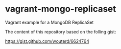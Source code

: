 # vagrant-mongo-replicaset
Vagrant example for a MongoDB ReplicaSet

The content of this repository based on the folling gist:

https://gist.github.com/wouterd/6624764


